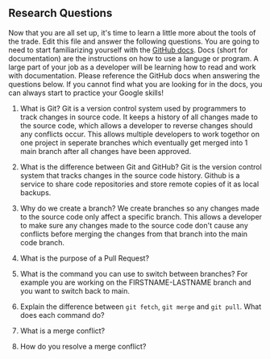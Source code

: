 ## Research Questions 

Now that you are all set up, it's time to learn a little more about the tools of the trade. Edit this file and answer the following questions. You are going to need to start familiarizing yourself with the [GitHub docs](https://docs.github.com/en). Docs (short for documentation) are the instructions on how to use a languge or program. A large part of your job as a developer will be learning how to read and work with documentation. Please reference the GitHub docs when answering the questions below. If you cannot find what you are looking for in the docs, you can always start to practice your Google skills!

1. What is Git?
    Git is a version control system used by programmers to track changes in source code.
    It keeps a history of all changes made to the source code, which allows a developer to
    reverse changes should any conflicts occur.
    This allows multiple developers to work togethor on one project in seperate branches 
    which eventually get merged into 1 main branch after all changes have been approved.

2. What is the difference between Git and GitHub?
    Git is the version control system that tracks changes in the source code history.
    Github is a service to share code repositories and store remote copies of it as local backups.

3. Why do we create a branch?
    We create branches so any changes made to the source code only affect a specific branch.
    This allows a developer to make sure any changes made to the source code don't cause any 
    conflicts before merging the changes from that branch into the main code branch.

4. What is the purpose of a Pull Request?


5. What is the command you can use to switch between branches? For example you are working on the FIRSTNAME-LASTNAME branch and you want to switch back to main.
6. Explain the difference between `git fetch`, `git merge` and `git pull`. What does each command do?
7. What is a merge conflict?
8. How do you resolve a merge conflict?
